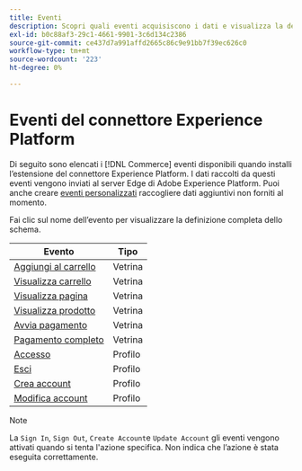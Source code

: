 ```yaml
---
title: Eventi
description: Scopri quali eventi acquisiscono i dati e visualizza la definizione completa dello schema.
exl-id: b0c88af3-29c1-4661-9901-3c6d134c2386
source-git-commit: ce437d7a991affd2665c86c9e91bb7f39ec626c0
workflow-type: tm+mt
source-wordcount: '223'
ht-degree: 0%

---
```


# Eventi del connettore Experience Platform

Di seguito sono elencati i [!DNL Commerce] eventi disponibili quando installi l’estensione del connettore Experience Platform. I dati raccolti da questi eventi vengono inviati al server Edge di Adobe Experience Platform. Puoi anche creare [eventi personalizzati](custom-events.md) raccogliere dati aggiuntivi non forniti al momento.

Fai clic sul nome dell’evento per visualizzare la definizione completa dello schema.

| Evento | Tipo |
|---|---|
| [Aggiungi al carrello](https://github.com/adobe/magento-storefront-event-collector/blob/main/src/handlers/product/addToCartAEP.ts) | Vetrina |
| [Visualizza carrello](https://github.com/adobe/magento-storefront-event-collector/blob/main/src/handlers/shoppingCart/viewAEP.ts) | Vetrina |
| [Visualizza pagina](https://github.com/adobe/magento-storefront-event-collector/blob/main/src/handlers/page/viewAEP.ts) | Vetrina |
| [Visualizza prodotto](https://github.com/adobe/magento-storefront-event-collector/blob/main/src/handlers/product/viewAEP.ts) | Vetrina |
| [Avvia pagamento](https://github.com/adobe/magento-storefront-event-collector/blob/main/src/handlers/shoppingCart/initiateCheckoutAEP.ts) | Vetrina |
| [Pagamento completo](https://github.com/adobe/magento-storefront-event-collector/blob/main/src/handlers/checkout/placeOrderAEP.ts) | Vetrina |
| [Accesso](https://github.com/adobe/magento-storefront-event-collector/blob/main/src/handlers/account/signInAEP.ts) | Profilo |
| [Esci](https://github.com/adobe/magento-storefront-event-collector/blob/main/src/handlers/account/signOutAEP.ts) | Profilo |
| [Crea account](https://github.com/adobe/magento-storefront-event-collector/blob/main/src/handlers/account/createAccountAEP.ts) | Profilo |
| [Modifica account](https://github.com/adobe/magento-storefront-event-collector/blob/main/src/handlers/account/editAccountAEP.ts) | Profilo |

>[!NOTE]
>
> La `Sign In`, `Sign Out`, `Create Account`e `Update Account` gli eventi vengono attivati quando si tenta l&#39;azione specifica. Non indica che l’azione è stata eseguita correttamente.
